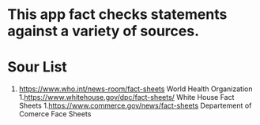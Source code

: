 # This app fact checks statements against a variety of sources.

# Sour List
1. https://www.who.int/news-room/fact-sheets World Health Organization
1.https://www.whitehouse.gov/dpc/fact-sheets/ White House Fact Sheets
1.https://www.commerce.gov/news/fact-sheets Departement of Comerce Face Sheets
